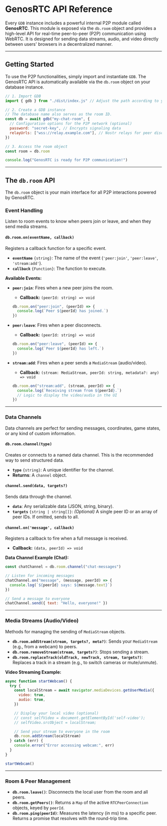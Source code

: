 # GenosRTC API Reference

Every `GDB` instance includes a powerful internal P2P module called **GenosRTC**. This module is exposed via the `db.room` object and provides a high-level API for real-time peer-to-peer (P2P) communication using WebRTC. It is designed for sending data streams, audio, and video directly between users' browsers in a decentralized manner.

---

## Getting Started

To use the P2P functionalities, simply import and instantiate `GDB`. The GenosRTC API is automatically available via the `db.room` object on your database instance.

```javascript
// 1. Import GDB
import { gdb } from "./dist/index.js" // Adjust the path according to your project

// 2. Create a GDB instance
// The database name also serves as the room ID.
const db = await gdb("my-chat-room", {
  // Configuration options for the P2P network (optional)
  password: "secret-key", // Encrypts signaling data
  relayUrls: ["wss://relay.example.com"], // Nostr relays for peer discovery
})

// 3. Access the room object
const room = db.room

console.log("GenosRTC is ready for P2P communication!")
```

---

## The `db.room` API

The `db.room` object is your main interface for all P2P interactions powered by GenosRTC.

### Event Handling

Listen to room events to know when peers join or leave, and when they send media streams.

#### `db.room.on(eventName, callback)`

Registers a callback function for a specific event.

- **`eventName`** `{string}`: The name of the event (`'peer:join'`, `'peer:leave'`, `'stream:add'`).
- **`callback`** `{Function}`: The function to execute.

**Available Events:**

- **`peer:join`**: Fires when a new peer joins the room.

  - **Callback:** `(peerId: string) => void`

  ```javascript
  db.room.on("peer:join", (peerId) => {
    console.log(`Peer ${peerId} has joined.`)
  })
  ```

- **`peer:leave`**: Fires when a peer disconnects.

  - **Callback:** `(peerId: string) => void`

  ```javascript
  db.room.on("peer:leave", (peerId) => {
    console.log(`Peer ${peerId} has left.`)
  })
  ```

- **`stream:add`**: Fires when a peer sends a `MediaStream` (audio/video).
  - **Callback:** `(stream: MediaStream, peerId: string, metadata?: any) => void`
  ```javascript
  db.room.on("stream:add", (stream, peerId) => {
    console.log(`Receiving stream from ${peerId}.`)
    // Logic to display the video/audio in the UI
  })
  ```

---

### Data Channels

Data channels are perfect for sending messages, coordinates, game states, or any kind of custom information.

#### `db.room.channel(type)`

Creates or connects to a named data channel. This is the recommended way to send structured data.

- **`type`** `{string}`: A unique identifier for the channel.
- **Returns**: A `channel` object.

#### `channel.send(data, targets?)`

Sends data through the channel.

- **`data`**: Any serializable data (JSON, string, binary).
- **`targets`** `{string | string[]}`: _(Optional)_ A single peer ID or an array of peer IDs. If omitted, sends to all.

#### `channel.on('message', callback)`

Registers a callback to fire when a full message is received.

- **Callback:** `(data, peerId) => void`

**Data Channel Example (Chat):**

```javascript
const chatChannel = db.room.channel("chat-messages")

// Listen for incoming messages
chatChannel.on("message", (message, peerId) => {
  console.log(`${peerId} says: ${message.text}`)
})

// Send a message to everyone
chatChannel.send({ text: "Hello, everyone!" })
```

---

### Media Streams (Audio/Video)

Methods for managing the sending of `MediaStream` objects.

- **`db.room.addStream(stream, targets?, meta?)`**: Sends your `MediaStream` (e.g., from a webcam) to peers.
- **`db.room.removeStream(stream, targets?)`**: Stops sending a stream.
- **`db.room.replaceTrack(oldTrack, newTrack, stream, targets?)`**: Replaces a track in a stream (e.g., to switch cameras or mute/unmute).

**Video Streaming Example:**

```javascript
async function startWebcam() {
  try {
    const localStream = await navigator.mediaDevices.getUserMedia({
      video: true,
      audio: true,
    })

    // Display your local video (optional)
    // const selfVideo = document.getElementById('self-video');
    // selfVideo.srcObject = localStream;

    // Send your stream to everyone in the room
    db.room.addStream(localStream)
  } catch (err) {
    console.error("Error accessing webcam:", err)
  }
}

startWebcam()
```

---

### Room & Peer Management

- **`db.room.leave()`**: Disconnects the local user from the room and all peers.
- **`db.room.getPeers()`**: Returns a `Map` of the active `RTCPeerConnection` objects, keyed by `peerId`.
- **`db.room.ping(peerId)`**: Measures the latency (in ms) to a specific peer. Returns a promise that resolves with the round-trip time.
